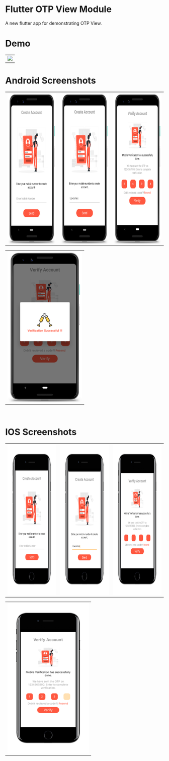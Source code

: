 # Flutter OTP View Module
A new flutter app for demonstrating OTP View.

# Demo
  <table>
  <tr>
  <td><img src="https://github.com/MarvelApps-Flutter/otp_view/blob/dev/working_demo/otp_view_demo.gif" height="480px"></td>
    </tr>
  </table>


# Android Screenshots

<table>
  <tr>
    <td><img src="https://github.com/MarvelApps-Flutter/otp_view/blob/dev/screenshots/android/android1.png" height="480px"></td>
    <td><img src="https://github.com/MarvelApps-Flutter/otp_view/blob/dev/screenshots/android/android2.png" height="480px"></td>
    <td><img src="https://github.com/MarvelApps-Flutter/otp_view/blob/dev/screenshots/android/android3.png" height="480px"></td>
  </tr>
 </table>

<table>
  <tr>
    <td><img src="https://github.com/MarvelApps-Flutter/otp_view/blob/dev/screenshots/android/android4.png" height="480px"></td>
    
  </tr>
 </table>

</br>

# IOS Screenshots

<table>
  <tr>
    <td><img src="https://github.com/MarvelApps-Flutter/otp_view/blob/dev/screenshots/ios/ios1.png" height="480px"></td>
    <td><img src="https://github.com/MarvelApps-Flutter/otp_view/blob/dev/screenshots/ios/ios2.png" height="480px"></td>
    <td><img src="https://github.com/MarvelApps-Flutter/otp_view/blob/dev/screenshots/ios/ios3.png" height="480px"></td>
  </tr>
 </table>

<table>
  <tr>
    <td><img src="https://github.com/MarvelApps-Flutter/otp_view/blob/dev/screenshots/ios/ios4.png" height="480px"></td>
    
  </tr>
 </table>

 
